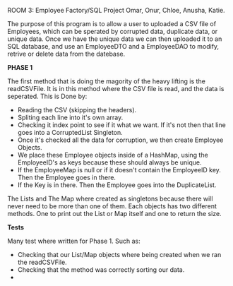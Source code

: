 ROOM 3: Employee Factory/SQL Project
Omar, Onur, Chloe, Anusha, Katie.

The purpose of this program is to allow a user to uploaded a CSV file of Employees, which can be sperated by corrupted data, duplicate data, or unique data.
Once we have the unique data we can then uploaded it to an SQL database, and use an EmployeeDTO and a EmployeeDAO to modify, retrive or delete data from the datebase.

**PHASE 1**

The first method that is doing the magority of the heavy lifting is the readCSVFile.
It is in this method where the CSV file is read, and the data is seperated.
This is Done by:
- Reading the CSV (skipping the headers).
- Spliting each line into it's own array.
- Checking it index point to see if it what we want. If it's not then that line goes into a CorruptedList Singleton.
- Once it's checked all the data for corruption, we then create Employee Objects.
- We place these Employee objects inside of a HashMap, using the EmployeeID's as keys because these should always be unique.
- If the EmployeeMap is null or if it doesn't contain the EmployeeID key. Then the Employee goes in there.
- If the Key is in there. Then the Employee goes into the DuplicateList.

The Lists and The Map where created as singletons because there will never need to be more than one of them. Each objects has two different methods. One to print out the List or Map itself and one to return the size.

**Tests**

Many test where written for Phase 1. Such as:
- Checking that our List/Map objects where being created when we ran the readCSVFile.
- Checking that the method was correctly sorting our data.
- 
